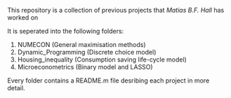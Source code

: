 This repository is a collection of previous projects that *Matias B.F. Hall* has worked on

It is seperated into the following folders:

1. NUMECON (General maximisation methods)
2. Dynamic_Programming (Discrete choice model)
3. Housing_inequality (Consumption saving life-cycle model)
4. Microeconometrics (Binary model and LASSO)


Every folder contains a README.m file desribing each project in more detail.
